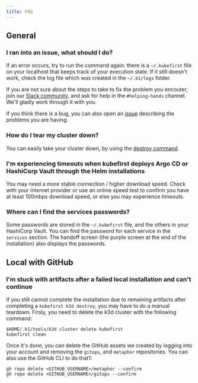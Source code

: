 ```yaml
---
title: FAQ
---
```


## General

### I ran into an issue, what should I do?

If an error occurs, try to run the command again: there is a `~/.kubefirst` file on your localhost that keeps track of your execution state. If it still doesn't work, check the log file which was created in the `~/.k1/logs` folder.

If you are not sure about the steps to take to fix the problem you encouter, join our [Slack community](https://kubefirst.io/slack), and ask for help in the `#helping-hands` channel. We'll gladly work through it with you.

If you think there is a bug, you can also open an [issue](https://github.com/kubefirst/kubefirst/issues) describing the problems you are having.

### How do I tear my cluster down?

You can easily take your cluster down, by using the [destroy command](explore/destroy).

### I'm experiencing timeouts when kubefirst deploys Argo CD or HashiCorp Vault through the Helm installations

You may need a more stable connection / higher download speed. Check with your internet provider or use an online speed test to confirm you have at least 100mbps download speed, or else you may experience timeouts.

### Where can I find the services passwords?

Some passwords are stored in the `~/.kubefirst` file, and the others in your HashiCorp Vault. You can find the password for each service in the `services` section. The handoff screen (the purple screen at the end of the installation) also displays the passwords.

## Local with GitHub

### I'm stuck with artifacts after a failed local installation and can't continue

If you still cannot complete the installation due to remaining artifacts after completing a `kubefirst k3d destroy`, you may have to do a manual teardown. Firsly, you need to delete the k3d cluster with the following command:

```shell
$HOME/.k1/tools/k3d cluster delete kubefirst
kubefirst clean
```

Once it's done, you can delete the GitHub assets we created by logging into your account and removing the `gitops`, and `metaphor` repositories. You can also use the GitHub CLI to do that1:

```shell
gh repo delete <GITHUB_USERNAME>/metaphor --confirm
gh repo delete <GITHUB_USERNAME>/gitops --confirm
```
